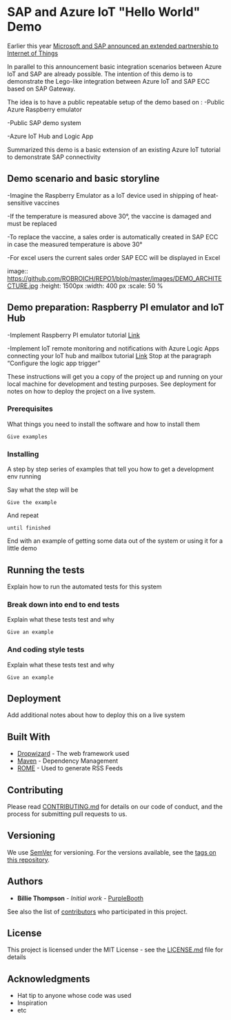 # SAP and Azure IoT "Hello World" Demo 

Earlier this year [Microsoft and SAP announced an extended partnership to Internet of Things](https://azure.microsoft.com/en-us/blog/microsoft-and-sap-extend-partnership-to-internet-of-things/)

In parallel to this announcement basic integration scenarios between Azure IoT and SAP are already possible. 
The intention of this demo is to demonstrate the Lego-like integration between Azure IoT and SAP ECC based on SAP Gateway. 

The idea is to have a public repeatable setup of the demo based on :
-Public Azure Raspberry emulator

-Public SAP demo system 

-Azure IoT Hub and Logic App

Summarized this demo is a basic extension of an existing Azure IoT tutorial to demonstrate SAP connectivity

## Demo scenario and basic storyline 

-Imagine the Raspberry Emulator as a IoT device used in shipping of heat-sensitive vaccines

-If the temperature is measured above 30°, the vaccine is damaged and must be replaced  

-To replace the vaccine, a sales order is automatically created in SAP ECC in case the measured temperature is above 30° 

-For excel users the current sales order SAP ECC will be displayed in Excel 

image:: https://github.com/ROBROICH/REPO1/blob/master/images/DEMO_ARCHITECTURE.jpg
  :height: 1500px
  :width: 400 px
  :scale: 50 %
  


## Demo preparation: Raspberry PI emulator and IoT Hub

-Implement Raspberry PI emulator tutorial [Link](https://docs.microsoft.com/en-us/azure/iot-hub/iot-hub-raspberry-pi-web-simulator-get-started)



-Implement IoT remote monitoring and notifications with Azure Logic Apps connecting your IoT hub and mailbox tutorial [Link](https://docs.microsoft.com/en-us/azure/iot-hub/iot-hub-monitoring-notifications-with-azure-logic-apps)
Stop at the paragraph “Configure the logic app trigger”






These instructions will get you a copy of the project up and running on your local machine for development and testing purposes. See deployment for notes on how to deploy the project on a live system.

### Prerequisites

What things you need to install the software and how to install them

```
Give examples
```

### Installing

A step by step series of examples that tell you how to get a development env running

Say what the step will be

```
Give the example
```

And repeat

```
until finished
```

End with an example of getting some data out of the system or using it for a little demo

## Running the tests

Explain how to run the automated tests for this system

### Break down into end to end tests

Explain what these tests test and why

```
Give an example
```

### And coding style tests

Explain what these tests test and why

```
Give an example
```

## Deployment

Add additional notes about how to deploy this on a live system

## Built With

* [Dropwizard](http://www.dropwizard.io/1.0.2/docs/) - The web framework used
* [Maven](https://maven.apache.org/) - Dependency Management
* [ROME](https://rometools.github.io/rome/) - Used to generate RSS Feeds

## Contributing

Please read [CONTRIBUTING.md](https://gist.github.com/PurpleBooth/b24679402957c63ec426) for details on our code of conduct, and the process for submitting pull requests to us.

## Versioning

We use [SemVer](http://semver.org/) for versioning. For the versions available, see the [tags on this repository](https://github.com/your/project/tags). 

## Authors

* **Billie Thompson** - *Initial work* - [PurpleBooth](https://github.com/PurpleBooth)

See also the list of [contributors](https://github.com/your/project/contributors) who participated in this project.

## License

This project is licensed under the MIT License - see the [LICENSE.md](LICENSE.md) file for details

## Acknowledgments

* Hat tip to anyone whose code was used
* Inspiration
* etc
